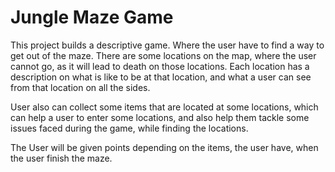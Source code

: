 # Jungle Maze Game

This project builds a descriptive game. Where the user have to find a way to get out of the maze. There are some locations on the map, where the user cannot go, as it will lead to death on those locations. Each location has a description on what is like to be at that location, and what a user can see from that location on all the sides.

User also can collect some items that are located at some locations, which can help a user to enter some locations, and also help them tackle some issues faced during the game, while finding the locations.

The User will be given points depending on the items, the user have, when the user finish the maze.